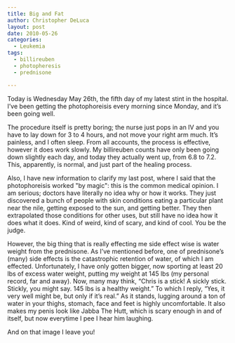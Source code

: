 ```yaml
---
title: Big and Fat
author: Christopher DeLuca
layout: post
date: 2010-05-26
categories:
  - Leukemia
tags:
  - billireuben
  - photopheresis
  - prednisone

---
```

Today is Wednesday May 26th, the fifth day of my latest stint in the hospital. I&#8217;ve been getting the photophoreisis every morning since Monday, and it&#8217;s been going well.

The procedure itself is pretty boring; the nurse just pops in an IV and you have to lay down for 3 to 4 hours, and not move your right arm much. It&#8217;s painless, and I often sleep. From all accounts, the process is effective, however it does work slowly. My billireuben counts have only been going down slightly each day, and today they actually went up, from 6.8 to 7.2. This, apparently, is normal, and just part of the healing process.

Also, I have new information to clarify my last post, where I said that the photophoreisis worked "by magic": this is the common medical opinion. I am serious; doctors have literally no idea why or how it works. They just discovered a bunch of people with skin conditions eating a particular plant near the nile, getting exposed to the sun, and getting better. They then extrapolated those conditions for other uses, but still have no idea how it does what it does. Kind of weird, kind of scary, and kind of cool. You be the judge.

However, the big thing that is really effecting me side effect wise is water weight from the prednisone. As I&#8217;ve mentioned before, one of prednisone&#8217;s (many) side effects is the catastrophic retention of water, of which I am effected. Unfortunately, I have only gotten bigger, now sporting at least 20 lbs of excess water weight, putting my weight at 145 lbs (my personal record, far and away). Now, many may think, &#8220;Chris is a stick! A sickly stick. Stickly, you might say. 145 lbs is a healthy weight.&#8221; To which I reply, &#8220;Yes, it very well might be, but only if it&#8217;s real.&#8221; As it stands, lugging around a ton of water in your thighs, stomach, face and feet is highly uncomfortable. It also makes my penis look like Jabba The Hutt, which is scary enough in and of itself, but now everytime I pee I hear him laughing.

And on that image I leave you!
